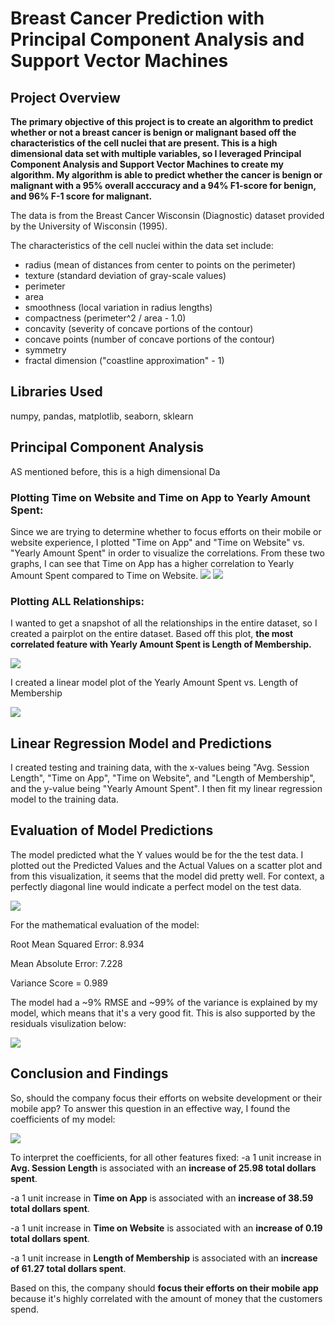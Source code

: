 # Breast Cancer Prediction with Principal Component Analysis and Support Vector Machines 

## Project Overview
**The primary objective of this project is to create an algorithm to predict whether or not a breast cancer is benign or malignant based off the characteristics of the cell nuclei that are present. This is a high dimensional data set with multiple variables, so I leveraged Principal Component Analysis and Support Vector Machines to create my algorithm. My algorithm is able to predict whether the cancer is benign or malignant with a 95% overall acccuracy and a 94% F1-score for benign, and 96% F-1 score for malignant.** 

The data is from the Breast Cancer Wisconsin (Diagnostic) dataset provided by the University of Wisconsin (1995). 

The characteristics of the cell nuclei within the data set include:
- radius (mean of distances from center to points on the perimeter)
- texture (standard deviation of gray-scale values)
- perimeter
- area
- smoothness (local variation in radius lengths)
- compactness (perimeter^2 / area - 1.0)
- concavity (severity of concave portions of the contour)
- concave points (number of concave portions of the contour)
- symmetry
- fractal dimension ("coastline approximation" - 1)



## Libraries Used
numpy, pandas, matplotlib, seaborn, sklearn

## Principal Component Analysis

AS mentioned before, this is a high dimensional Da

### Plotting Time on Website and Time on App to Yearly Amount Spent:
Since we are trying to determine whether to focus efforts on their mobile or website experience, I plotted "Time on App" and "Time on Website" vs. "Yearly Amount Spent" in order to visualize the correlations. From these two graphs, I can see that Time on App has a higher correlation to Yearly Amount Spent compared to Time on Website.
![](images/LR_eda1.png) ![](images/LR_eda2.png)


### Plotting ALL Relationships:
I wanted to get a snapshot of all the relationships in the entire dataset, so I created a pairplot on the entire dataset. Based off this plot, **the most correlated feature with Yearly Amount Spent is Length of Membership.**

![](images/LR_eda4.png)

I created a linear model plot of the Yearly Amount Spent vs. Length of Membership

![](images/LR_eda5.png)



## Linear Regression Model and Predictions
I created testing and training data, with the x-values being "Avg. Session Length", "Time on App", "Time on Website", and "Length of Membership", and the y-value being "Yearly Amount Spent". I then fit my linear regression model to the training data.


## Evaluation of Model Predictions

The model predicted what the Y values would be for the the test data. I plotted out the Predicted Values and the Actual Values on a scatter plot and from this visualization, it seems that the model did pretty well. For context, a perfectly diagonal line would indicate a perfect model on the test data. 

![](images/LR_pred.png)

For the mathematical evaluation of the model:

Root Mean Squared Error: 8.934

Mean Absolute Error: 7.228

Variance Score = 0.989

The model had a ~9% RMSE and ~99% of the variance is explained by my model, which means that it's a very good fit. This is also supported by the residuals visulization below: 

![](images/LR_resid.png)


## Conclusion and Findings

So, should the company focus their efforts on website development or their mobile app? To answer this question in an effective way, I found the coefficients of my model:

![](images/LR_coeff.png)

To interpret the coefficients, for all other features fixed:
-a 1 unit increase in **Avg. Session Length** is associated with an **increase of 25.98 total dollars spent**.

-a 1 unit increase in **Time on App** is associated with an **increase of 38.59 total dollars spent**.

-a 1 unit increase in **Time on Website** is associated with an **increase of 0.19 total dollars spent**.

-a 1 unit increase in **Length of Membership** is associated with an **increase of 61.27 total dollars spent**.


Based on this, the company should **focus their efforts on their mobile app** because it's highly correlated with the amount of money that the customers spend.
